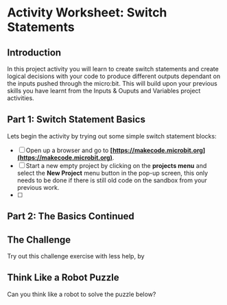 # Activity Worksheet: Switch Statements

## Introduction
In this project activity you will learn to create switch statements and create logical decisions with your code to produce different outputs dependant on the inputs pushed through the micro:bit. This will build upon your previous skills you have learnt from the Inputs & Ouputs and Variables project activities.

## Part 1: Switch Statement Basics
Lets begin the activity by trying out some simple switch statement blocks:

- [ ] Open up a browser and go to **[https://makecode.microbit.org](https://makecode.microbit.org)**.
- [ ] Start a new empty project by clicking on the **projects menu** and select the **New Project** menu button in the pop-up screen, this only needs to be done if there is still old code on the sandbox from your previous work.
- [ ] 

## Part 2: The Basics Continued

## The Challenge
Try out this challenge exercise with less help, by


## Think Like a Robot Puzzle
Can you think like a robot to solve the puzzle below?